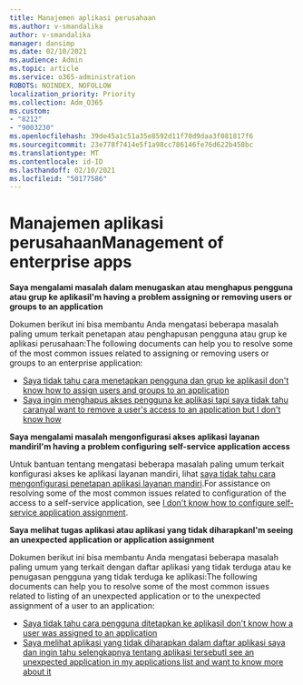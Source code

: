 ```yaml
---
title: Manajemen aplikasi perusahaan
ms.author: v-smandalika
author: v-smandalika
manager: dansimp
ms.date: 02/10/2021
ms.audience: Admin
ms.topic: article
ms.service: o365-administration
ROBOTS: NOINDEX, NOFOLLOW
localization_priority: Priority
ms.collection: Adm_O365
ms.custom:
- "8212"
- "9003230"
ms.openlocfilehash: 39de45a1c51a35e8592d11f70d9daa3f081817f6
ms.sourcegitcommit: 23e778f7414e5f1a98cc786146fe76d622b458bc
ms.translationtype: MT
ms.contentlocale: id-ID
ms.lasthandoff: 02/10/2021
ms.locfileid: "50177586"
---
```

# <a name="management-of-enterprise-apps"></a><span data-ttu-id="e3617-102">Manajemen aplikasi perusahaan</span><span class="sxs-lookup"><span data-stu-id="e3617-102">Management of enterprise apps</span></span>

<span data-ttu-id="e3617-103">**Saya mengalami masalah dalam menugaskan atau menghapus pengguna atau grup ke aplikasi**</span><span class="sxs-lookup"><span data-stu-id="e3617-103">**I'm having a problem assigning or removing users or groups to an application**</span></span>

<span data-ttu-id="e3617-104">Dokumen berikut ini bisa membantu Anda mengatasi beberapa masalah paling umum terkait penetapan atau penghapusan pengguna atau grup ke aplikasi perusahaan:</span><span class="sxs-lookup"><span data-stu-id="e3617-104">The following documents can help you to resolve some of the most common issues related to assigning or removing users or groups to an enterprise application:</span></span>

- [<span data-ttu-id="e3617-105">Saya tidak tahu cara menetapkan pengguna dan grup ke aplikasi</span><span class="sxs-lookup"><span data-stu-id="e3617-105">I don't know how to assign users and groups to an application</span></span>](https://docs.microsoft.com/azure/active-directory/manage-apps/assign-user-or-group-access-portal)
- [<span data-ttu-id="e3617-106">Saya ingin menghapus akses pengguna ke aplikasi tapi saya tidak tahu caranya</span><span class="sxs-lookup"><span data-stu-id="e3617-106">I want to remove a user's access to an application but I don't know how</span></span>](https://docs.microsoft.com/azure/active-directory/manage-apps/methods-for-removing-user-access)

<span data-ttu-id="e3617-107">**Saya mengalami masalah mengonfigurasi akses aplikasi layanan mandiri**</span><span class="sxs-lookup"><span data-stu-id="e3617-107">**I'm having a problem configuring self-service application access**</span></span>

<span data-ttu-id="e3617-108">Untuk bantuan tentang mengatasi beberapa masalah paling umum terkait konfigurasi akses ke aplikasi layanan mandiri, lihat [saya tidak tahu cara mengonfigurasi penetapan aplikasi layanan mandiri](https://docs.microsoft.com/azure/active-directory/manage-apps/manage-self-service-access).</span><span class="sxs-lookup"><span data-stu-id="e3617-108">For assistance on resolving some of the most common issues related to configuration of the access to a self-service application, see [I don't know how to configure self-service application assignment](https://docs.microsoft.com/azure/active-directory/manage-apps/manage-self-service-access).</span></span>

<span data-ttu-id="e3617-109">**Saya melihat tugas aplikasi atau aplikasi yang tidak diharapkan**</span><span class="sxs-lookup"><span data-stu-id="e3617-109">**I'm seeing an unexpected application or application assignment**</span></span>

<span data-ttu-id="e3617-110">Dokumen berikut ini bisa membantu Anda mengatasi beberapa masalah paling umum yang terkait dengan daftar aplikasi yang tidak terduga atau ke penugasan pengguna yang tidak terduga ke aplikasi:</span><span class="sxs-lookup"><span data-stu-id="e3617-110">The following documents can help you to resolve some of the most common issues related to listing of an unexpected application or to the unexpected assignment of a user to an application:</span></span>

- [<span data-ttu-id="e3617-111">Saya tidak tahu cara pengguna ditetapkan ke aplikasi</span><span class="sxs-lookup"><span data-stu-id="e3617-111">I don't know how a user was assigned to an application</span></span>](https://docs.microsoft.com/azure/active-directory/manage-apps/ways-users-get-assigned-to-applications)
- [<span data-ttu-id="e3617-112">Saya melihat aplikasi yang tidak diharapkan dalam daftar aplikasi saya dan ingin tahu selengkapnya tentang aplikasi tersebut</span><span class="sxs-lookup"><span data-stu-id="e3617-112">I see an unexpected application in my applications list and want to know more about it</span></span>](https://docs.microsoft.com/azure/active-directory/manage-apps/application-types)












